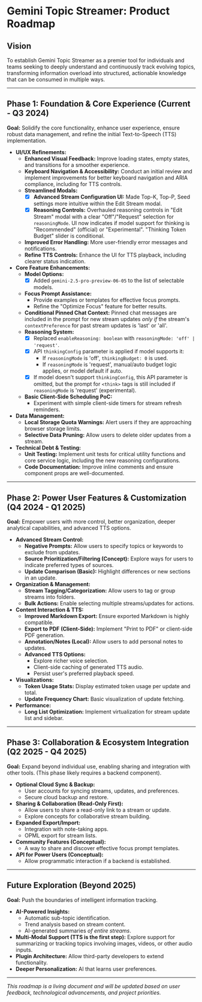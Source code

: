# Gemini Topic Streamer: Product Roadmap

## Vision

To establish Gemini Topic Streamer as a premier tool for individuals and teams seeking to deeply understand and continuously track evolving topics, transforming information overload into structured, actionable knowledge that can be consumed in multiple ways.

---

## Phase 1: Foundation & Core Experience (Current - Q3 2024)

**Goal:** Solidify the core functionality, enhance user experience, ensure robust data management, and refine the initial Text-to-Speech (TTS) implementation.

*   **UI/UX Refinements:**
    *   **Enhanced Visual Feedback:** Improve loading states, empty states, and transitions for a smoother experience.
    *   **Keyboard Navigation & Accessibility:** Conduct an initial review and implement improvements for better keyboard navigation and ARIA compliance, including for TTS controls.
    *   **Streamlined Modals:**
        *   [x] **Advanced Stream Configuration UI:** Made Top-K, Top-P, Seed settings more intuitive within the Edit Stream modal.
        *   [x] **Reasoning Controls:** Overhauled reasoning controls in "Edit Stream" modal with a clear "Off"/"Request" selection for `reasoningMode`. UI now indicates if model support for thinking is "Recommended" (official) or "Experimental". "Thinking Token Budget" slider is conditional.
    *   **Improved Error Handling:** More user-friendly error messages and notifications.
    *   **Refine TTS Controls:** Enhance the UI for TTS playback, including clearer status indication.
*   **Core Feature Enhancements:**
    *   **Model Options:**
        *   [x] Added `gemini-2.5-pro-preview-06-05` to the list of selectable models.
    *   **Focus Prompt Assistance:**
        *   Provide examples or templates for effective focus prompts.
        *   Refine the "Optimize Focus" feature for better results.
    *   **Conditional Pinned Chat Context:** Pinned chat messages are included in the prompt for new stream updates *only if* the stream's `contextPreference` for past stream updates is 'last' or 'all'.
    *   **Reasoning System:**
        *   [x] Replaced `enableReasoning: boolean` with `reasoningMode: 'off' | 'request'`.
        *   [x] API `thinkingConfig` parameter is applied if model supports it:
            *   If `reasoningMode` is 'off', `thinkingBudget: 0` is used.
            *   If `reasoningMode` is 'request', manual/auto budget logic applies, or model default if auto.
        *   [x] If model doesn't support `thinkingConfig`, this API parameter is omitted, but the prompt for `<think>` tags is still included if `reasoningMode` is 'request' (experimental).
    *   **Basic Client-Side Scheduling PoC:**
        *   Experiment with simple client-side timers for stream refresh reminders.
*   **Data Management:**
    *   **Local Storage Quota Warnings:** Alert users if they are approaching browser storage limits.
    *   **Selective Data Pruning:** Allow users to delete older updates from a stream.
*   **Technical Debt & Testing:**
    *   **Unit Testing:** Implement unit tests for critical utility functions and core service logic, including the new reasoning configurations.
    *   **Code Documentation:** Improve inline comments and ensure component props are well-documented.

---

## Phase 2: Power User Features & Customization (Q4 2024 - Q1 2025)

**Goal:** Empower users with more control, better organization, deeper analytical capabilities, and advanced TTS options.

*   **Advanced Stream Control:**
    *   **Negative Prompts:** Allow users to specify topics or keywords to exclude from updates.
    *   **Source Prioritization/Filtering (Concept):** Explore ways for users to indicate preferred types of sources.
    *   **Update Comparison (Basic):** Highlight differences or new sections in an update.
*   **Organization & Management:**
    *   **Stream Tagging/Categorization:** Allow users to tag or group streams into folders.
    *   **Bulk Actions:** Enable selecting multiple streams/updates for actions.
*   **Content Interaction & TTS:**
    *   **Improved Markdown Export:** Ensure exported Markdown is highly compatible.
    *   **Export to PDF (Client-Side):** Implement "Print to PDF" or client-side PDF generation.
    *   **Annotation/Notes (Local):** Allow users to add personal notes to updates.
    *   **Advanced TTS Options:**
        *   Explore richer voice selection.
        *   Client-side caching of generated TTS audio.
        *   Persist user's preferred playback speed.
*   **Visualizations:**
    *   **Token Usage Stats:** Display estimated token usage per update and total.
    *   **Update Frequency Chart:** Basic visualization of update fetching.
*   **Performance:**
    *   **Long List Optimization:** Implement virtualization for stream update list and sidebar.

---

## Phase 3: Collaboration & Ecosystem Integration (Q2 2025 - Q4 2025)

**Goal:** Expand beyond individual use, enabling sharing and integration with other tools. (This phase likely requires a backend component).

*   **Optional Cloud Sync & Backup:**
    *   User accounts for syncing streams, updates, and preferences.
    *   Secure cloud backup and restore.
*   **Sharing & Collaboration (Read-Only First):**
    *   Allow users to share a read-only link to a stream or update.
    *   Explore concepts for collaborative stream building.
*   **Expanded Export/Import:**
    *   Integration with note-taking apps.
    *   OPML export for stream lists.
*   **Community Features (Conceptual):**
    *   A way to share and discover effective focus prompt templates.
*   **API for Power Users (Conceptual):**
    *   Allow programmatic interaction if a backend is established.

---

## Future Exploration (Beyond 2025)

**Goal:** Push the boundaries of intelligent information tracking.

*   **AI-Powered Insights:**
    *   Automatic sub-topic identification.
    *   Trend analysis based on stream content.
    *   AI-generated summaries *of entire streams*.
*   **Multi-Modal Support (TTS is the first step):** Explore support for summarizing or tracking topics involving images, videos, or other audio inputs.
*   **Plugin Architecture:** Allow third-party developers to extend functionality.
*   **Deeper Personalization:** AI that learns user preferences.

---

*This roadmap is a living document and will be updated based on user feedback, technological advancements, and project priorities.*
